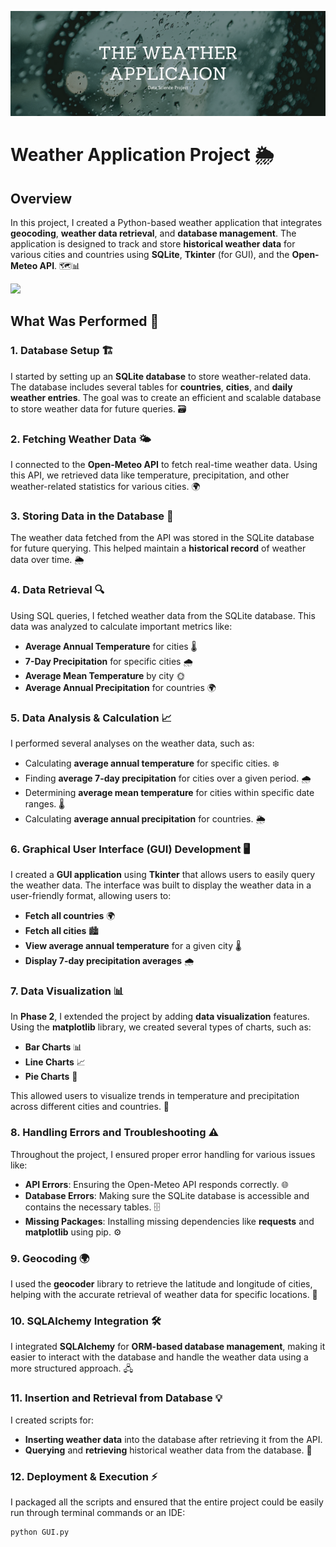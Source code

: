 ![](rain.png)
# Weather Application Project 🌦️

## Overview
In this project, I created a Python-based weather application that integrates **geocoding**, **weather data retrieval**, and **database management**. The application is designed to track and store **historical weather data** for various cities and countries using **SQLite**, **Tkinter** (for GUI), and the **Open-Meteo API**. 🗺️📊

![](rain.gif)

## What Was Performed 🔨

### 1. **Database Setup** 🏗️
I started by setting up an **SQLite database** to store weather-related data. The database includes several tables for **countries**, **cities**, and **daily weather entries**. The goal was to create an efficient and scalable database to store weather data for future queries. 🗃️

### 2. **Fetching Weather Data** 🌤️
I connected to the **Open-Meteo API** to fetch real-time weather data. Using this API, we retrieved data like temperature, precipitation, and other weather-related statistics for various cities. 🌍

### 3. **Storing Data in the Database** 💾
The weather data fetched from the API was stored in the SQLite database for future querying. This helped maintain a **historical record** of weather data over time. 🌦️

### 4. **Data Retrieval** 🔍
Using SQL queries, I fetched weather data from the SQLite database. This data was analyzed to calculate important metrics like:
- **Average Annual Temperature** for cities 🌡️
- **7-Day Precipitation** for specific cities 🌧️
- **Average Mean Temperature** by city 🌞
- **Average Annual Precipitation** for countries 🌍

### 5. **Data Analysis & Calculation** 📈
I performed several analyses on the weather data, such as:
- Calculating **average annual temperature** for specific cities. ❄️
- Finding **average 7-day precipitation** for cities over a given period. 🌧️
- Determining **average mean temperature** for cities within specific date ranges. 🌡️
- Calculating **average annual precipitation** for countries. 🌦️

### 6. **Graphical User Interface (GUI) Development** 🖥️
I created a **GUI application** using **Tkinter** that allows users to easily query the weather data. The interface was built to display the weather data in a user-friendly format, allowing users to:
- **Fetch all countries** 🌍
- **Fetch all cities** 🏙️
- **View average annual temperature** for a given city 🌡️
- **Display 7-day precipitation averages** 🌧️

### 7. **Data Visualization** 📊
In **Phase 2**, I extended the project by adding **data visualization** features. Using the **matplotlib** library, we created several types of charts, such as:
- **Bar Charts** 📊
- **Line Charts** 📈
- **Pie Charts** 🍰

This allowed users to visualize trends in temperature and precipitation across different cities and countries. 🔄

### 8. **Handling Errors and Troubleshooting** ⚠️
Throughout the project, I ensured proper error handling for various issues like:
- **API Errors**: Ensuring the Open-Meteo API responds correctly. 🌐
- **Database Errors**: Making sure the SQLite database is accessible and contains the necessary tables. 🗄️
- **Missing Packages**: Installing missing dependencies like **requests** and **matplotlib** using pip. ⚙️

### 9. **Geocoding** 🌍
I used the **geocoder** library to retrieve the latitude and longitude of cities, helping with the accurate retrieval of weather data for specific locations. 📍

### 10. **SQLAlchemy Integration** 🛠️
I integrated **SQLAlchemy** for **ORM-based database management**, making it easier to interact with the database and handle the weather data using a more structured approach. 🖧

### 11. **Insertion and Retrieval from Database** 💡
I created scripts for:
- **Inserting weather data** into the database after retrieving it from the API.
- **Querying** and **retrieving** historical weather data from the database. 🔄

### 12. **Deployment & Execution** ⚡
I packaged all the scripts and ensured that the entire project could be easily run through terminal commands or an IDE:
```bash
python GUI.py
